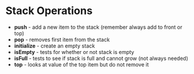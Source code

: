# Stack Operations

* **push** - add a new item to the stack (remember always add to front or top)
* **pop** - removes first item from the stack
* **initialize** - create an empty stack
* **isEmpty** - tests for whether or not stack is empty
* **isFull** - tests to see if stack is full and cannot grow (not always needed)
* **top** - looks at value of the top item but do not remove it
